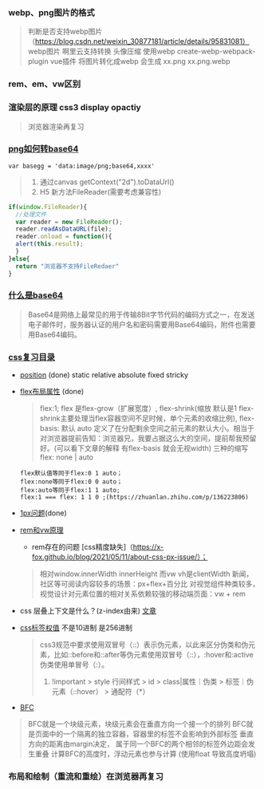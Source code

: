 ### webp、png图片的格式
  > 判断是否支持webp图片 （https://blog.csdn.net/weixin_30877181/article/details/95831081）
  > webp图片 啊里云支持转换
  > 头像压缩 使用webp
  > create-webp-webpack-plugin vue插件 将图片转化成webp
  > 会生成 xx.png   xx.png.webp  


### rem、em、vw区别  

### 渲染层的原理 css3 display opactiy
> 浏览器渲染再复习

### [png如何转base64](https://www.cnblogs.com/chillaxyw/p/5783341.html)
```
var basegg = 'data:image/png;base64,xxxx'
```
> 1. 通过canvas getContext("2d").toDataUrl()
> 2. H5 新方法FileReader(需要考虑兼容性)
  ```js
  if(window.FileReader){
    //处理文件
    var reader = new FileReader();
    reader.readAsDataURL(file);
    reader.onload = function(){
    alert(this.result);
    }
  }else{
    return "浏览器不支持FileRedaer"
  }
  ```
### [什么是base64](https://zhidao.baidu.com/question/1180903251037071899.html)
> Base64是网络上最常见的用于传输8Bit字节代码的编码方式之一，在发送电子邮件时，服务器认证的用户名和密码需要用Base64编码，附件也需要用Base64编码。

### [css复习目录](https://juejin.cn/post/6844904116339261447#heading-12)

 * [position](https://developer.mozilla.org/zh-CN/docs/Web/CSS/position) (done) static relative absolute fixed stricky
 * [flex布局属性](https://www.zhangxinxu.com/wordpress/2018/10/display-flex-css3-css/) (done)
    > flex:1; 
    > flex 是flex-grow（扩展宽度）,
    > flex-shrink(缩放 默认是1 flex-shrink主要处理当flex容器空间不足时候，单个元素的收缩比例),
    > flex-basis: 默认 auto 定义了在分配剩余空间之前元素的默认大小。相当于对浏览器提前告知：浏览器兄，我要占据这么大的空间，提前帮我预留好。(可以看下文章的解释 有flex-basis 就会无视width)
    > 三种的缩写  flex: none | auto
    ```
    flex默认值等同于flex:0 1 auto；
    flex:none等同于flex:0 0 auto；
    flex:auto等同于flex:1 1 auto;
    flex:1 === flex: 1 1 0 ;(https://zhuanlan.zhihu.com/p/136223806)
    ```
  * [1px问题](https://mp.weixin.qq.com/s/IrV0-v3v5Cl969yFCI58Rg)(done)
  * [rem和vw原理](https://mp.weixin.qq.com/s/8m6WqwhjKJebZVB2wpbbbg)
    * rem存在的问题 [css精度缺失]（https://x-fox.github.io/blog/2021/05/11/about-css-px-issue/）；
    > 相对window.innerWidth innerHeight 而vw vh是clientWidth 
    > 新闻，社区等可阅读内容较多的场景：px+flex+百分比
    > 对视觉组件种类较多，视觉设计对元素位置的相对关系依赖较强的移动端页面：vw + rem
  * css 层叠上下文是什么？(z-index由来) [文章](https://juejin.cn/post/6844903667175260174)
  * [css标签权值](https://blog.csdn.net/qq_36130706/article/details/81415469) 不是10进制 是256进制
    > css3规范中要求使用双冒号（::）表示伪元素，以此来区分伪类和伪元素，比如::before和::after等伪元素使用双冒号（::），:hover和:active伪类使用单冒号（:）。
    > 1. !important > style 行间样式 > id > class|属性｜伪类 > 标签｜伪元素（::hover） > 通配符（*）

  * [BFC](https://juejin.cn/post/6950082193632788493)

  > BFC就是一个块级元素，块级元素会在垂直方向一个接一个的排列
  > BFC就是页面中的一个隔离的独立容器，容器里的标签不会影响到外部标签
  > 垂直方向的距离由margin决定， 属于同一个BFC的两个相邻的标签外边距会发生重叠
  > 计算BFC的高度时，浮动元素也参与计算 (使用float 导致高度坍塌)

### 布局和绘制（重流和重绘）在浏览器再复习
